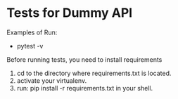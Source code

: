 # Tests for Dummy API

Examples of Run:

* pytest -v

Before running tests, you need to install requirements
1. cd to the directory where requirements.txt is located.
2. activate your virtualenv.
3. run: pip install -r requirements.txt in your shell.